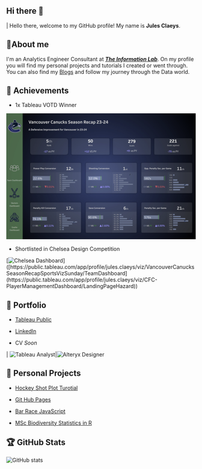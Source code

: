 ## Hi there 👋

| Hello there, welcome to my GitHub profile! My name is **Jules Claeys**.


## 🌼About me

I'm an Analytics Engineer Consultant at [***The Information Lab***](https://www.thedataschool.co.uk/blog/jules-claeys/). On my profile you will find my personal projects and tutorials I created or went through. You can also find my [Blogs](https://www.thedataschool.co.uk/blog/?ds=41&author=jules-claeys) and follow my journey through the Data world.

## 🐐 Achievements

* 1x Tableau VOTD Winner

[![Vancouver Canucks Dashboard](VOTD.png)](https://public.tableau.com/app/profile/jules.claeys/viz/VancouverCanucksSeasonRecapSportsVizSunday/TeamDashboard)

* Shortlisted in Chelsea Design Competition

[![Chelsea Dashboard](src="https://github.com/user-attachments/assets/5f87a98d-6641-4b7b-a4c1-a690e836a4d7")]([https://public.tableau.com/app/profile/jules.claeys/viz/VancouverCanucksSeasonRecapSportsVizSunday/TeamDashboard](https://public.tableau.com/app/profile/jules.claeys/viz/CFC-PlayerManagementDashboard/LandingPageHazard))

## 📸 Portfolio

* [Tableau Public](https://public.tableau.com/app/profile/jules.claeys/vizzes)

* [LinkedIn](https://www.linkedin.com/in/jules-claeys-66944b200/)

* CV *Soon*

| ![Tableau Analyst](https://images.credly.com/images/58b06a5f-aee6-4a11-ac53-da36d5f70e8e/image.png)|![Alteryx Designer](https://images.credly.com/images/de878f56-515d-40e5-b102-e667192c6f08/Certification_Designer_Advanced.png)  


## 🎈 Personal Projects

* [Hockey Shot Plot Turotial](https://github.com/julesclaeys/Shot-Plot-Tutorial-Hockey)

* [Git Hub Pages](https://julesclaeys.github.io/)

* [Bar Race JavaScript](https://julesclaeys.github.io/bar_race.html)

* [MSc Biodiversity Statistics in R](https://github.com/julesclaeys/Group-Project) 

## 🏆 GitHub Stats

![GitHub stats](https://github-readme-stats.vercel.app/api?username=JulesClaeys&show_icons=true&theme=default)

